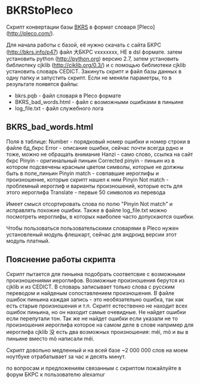 BKRStoPleco
==========

Скрипт конвертации базы [BKRS](http://bkrs.info/) в формат словаря [Pleco] (http://pleco.com/).

Для начала работы с базой, её нужно скачать с сайта БКРС (http://bkrs.info/p47) файл 大БКРС vxxxxxxx, НЕ в dsl формате.
затем установить python (http://python.org) версию 2.7, затем установить библиотеку cjklib (http://cjklib.org/0.3/) 
и с помощью библиотеки cjklib установить словарь CEDICT.
Закинуть скрипт и файл базы данных в одну папку и запустить скрипт.
Если не меняли параметры, то в результате появятся файлы:
* bkrs.pqb - файл словаря в Pleco формате
* BKRS_bad_words.html - файл с возможными ошибками в пиньине
* log_file.txt - файл служебного лога

BKRS_bad_words.html
-----------------------
Поля в таблице: 
Number  - порядковый номер ошибки и номер строки в файле бд_бкрс
Error 	- описание ошибки, сейчас почти всегда рдно и тоже, можно не обращать внимание
Hanzi 	- само слово, ссылка на сайт бкрс
Pinyin 	- оригинальный пиньин
Corrected pinyin - пиньин из в котором подсвечены красным цветом символы, которые не должны быть в поле_пиньин
Pinyin match - совпавшие иероглифы и произношение, которые скрипт нашел к ним
Pinyin Not match - проблемный иероглиф и варианты произношений, которые есть для этого иероглифа
Translate - первые 50 символов из перевода

Имеет смысл отсортировать слова по полю "Pinyin Not match" и исправлять похожие ошибки.
Также в файле log_file.txt можно посмотреть иероглифы, в которых наиболее часто допускаются ошибки.

Чтобы пользоваться пользовательскими словарями в Pleco нужен установленый модуль флешкарт, 
сейчас для андроид версии этот модуль платный. 

Пояснение работы скрипта
------------------------

Скрипт пытается для пиньина подобрать соответсвие с возможными произношениями иероглифов.
Возможные произношения берутся из cjklib и из CEDICT. В словарь записывает только слова с русским переводом 
и найденым сопоставлением произношения. 
В файле ошибок пиньина каждая запись - это необязательно ошибка, так как есть старые произношения и т.п.
Скрипт естественно не находит всех ошибок пиньина, но он находит самые очевидные.
Не найдет ошибки если перепутали тон. Так же не найдет ошибки если 
указали не то произношения иероглифа которое на самом деле в слове 
например для иероглифа cjklib 没 есть два возможных произношения: méi, mò и вы в пиньине вместо mò написали méi.

Скрипт довольно медленный и на всей базе ~2 000 000 слов на моем ноутбуке отрабатывает 
за час и десять минут.

по вопросам и предложениям связанным с скриптом пожайлуйте в форум БКРС к пользователю alexamur
